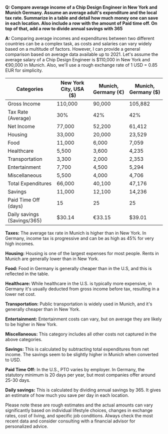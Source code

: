 
**Q: Compare average income of a Chip Design Engineer in New York and Munich Germany. Assume an average adult's expenditure and the local tax rate. Summarize in a table and detail how much money one can save in each location. Also include a row with the amount of Paid time off. On top of that, add a row to divide annual savings with 365**

**A:** Comparing average incomes and expenditures between two different countries can be a complex task, as costs and salaries can vary widely based on a multitude of factors. However, I can provide a general comparison based on average data available up to 2021. 
Let's assume the average salary of a Chip Design Engineer is $110,000 in New York and €90,000 in Munich. Also, we'll use a rough exchange rate of 1 USD = 0.85 EUR for simplicity. 

|  Categories  | New York City, USA ($) | Munich, Germany (€) | Munich, Germany ($) |
|--------------|-----------------|-----------------|-----------------|
| Gross Income | 110,000         | 90,000         | 105,882          |
| Tax Rate (Average) | 30%            | 42%            | 42%               |
| Net Income   | 77,000          | 52,200         | 61,412            |
| Housing      | 33,000          | 20,000         | 23,529            |
| Food         | 11,000          | 6,000          | 7,059            |
| Healthcare   | 5,500           | 3,600          | 4,235            |
| Transportation | 3,300         | 2,000          | 2,353            |
| Entertainment | 7,700          | 4,500          | 5,294            |
| Miscellaneous | 5,500          | 4,000          | 4,706            |
| Total Expenditures | 66,000    | 40,100         | 47,176            |
| Savings      | 11,000          | 12,100         | 14,236            |
| Paid Time Off (days) | 15           | 25             | 25                |
| Daily savings (Savings/365) | $30.14 | €33.15 | $39.01 |

**Taxes:** The average tax rate in Munich is higher than in New York. In Germany, income tax is progressive and can be as high as 45% for very high incomes. 

**Housing:** Housing is one of the largest expenses for most people. Rents in Munich are generally lower than in New York.

**Food:** Food in Germany is generally cheaper than in the U.S, and this is reflected in the table.

**Healthcare:** While healthcare in the U.S. is typically more expensive, in Germany it's usually deducted from gross income before tax, resulting in a lower net cost.

**Transportation:** Public transportation is widely used in Munich, and it's generally cheaper than in New York.

**Entertainment:** Entertainment costs can vary, but on average they are likely to be higher in New York.

**Miscellaneous:** This category includes all other costs not captured in the above categories.

**Savings:** This is calculated by subtracting total expenditures from net income. The savings seem to be slightly higher in Munich when converted to USD.

**Paid Time Off:** In the U.S., PTO varies by employer. In Germany, the statutory minimum is 20 days per year, but most companies offer around 25-30 days.

**Daily savings:** This is calculated by dividing annual savings by 365. It gives an estimate of how much you save per day in each location.

Please note these are rough estimates and the actual amounts can vary significantly based on individual lifestyle choices, changes in exchange rates, cost of living, and specific job conditions. Always check the most recent data and consider consulting with a financial advisor for personalized advice.
